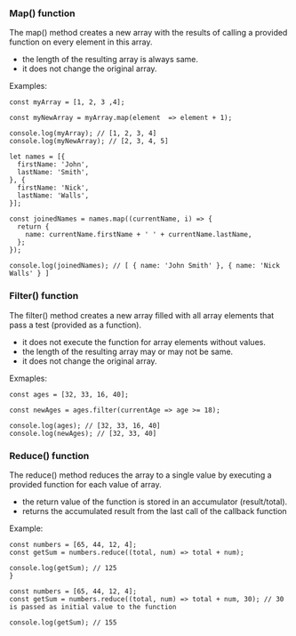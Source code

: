 ### Map() function

The map() method creates a new array with the results of calling a provided function on every element in this array.
* the length of the resulting array is always same.
* it does not change the original array.

Examples:

```
const myArray = [1, 2, 3 ,4];

const myNewArray = myArray.map(element  => element + 1);

console.log(myArray); // [1, 2, 3, 4]
console.log(myNewArray); // [2, 3, 4, 5]
```

```
let names = [{
  firstName: 'John',
  lastName: 'Smith',
}, {
  firstName: 'Nick',
  lastName: 'Walls',
}];

const joinedNames = names.map((currentName, i) => {
  return {
    name: currentName.firstName + ' ' + currentName.lastName,
  };
});

console.log(joinedNames); // [ { name: 'John Smith' }, { name: 'Nick Walls' } ]
```

### Filter() function

The filter() method creates a new array filled with all array elements that pass a test (provided as a function).

* it does not execute the function for array elements without values.
* the length of the resulting array may or may not be same.
* it does not change the original array.

Exmaples:
```
const ages = [32, 33, 16, 40];

const newAges = ages.filter(currentAge => age >= 18);

console.log(ages); // [32, 33, 16, 40]
console.log(newAges); // [32, 33, 40]
```

### Reduce() function

The reduce() method reduces the array to a single value by executing a provided function for each value of array.
* the return value of the function is stored in an accumulator (result/total).
* returns the accumulated result from the last call of the callback function

Example: 
```
const numbers = [65, 44, 12, 4];
const getSum = numbers.reduce((total, num) => total + num);

console.log(getSum); // 125
}
```
```
const numbers = [65, 44, 12, 4];
const getSum = numbers.reduce((total, num) => total + num, 30); // 30 is passed as initial value to the function

console.log(getSum); // 155
```
